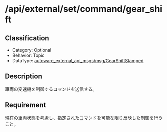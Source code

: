 # /api/external/set/command/gear_shift

## Classification

- Category: Optional
- Behavior: Topic
- DataType: [autoware_external_api_msgs/msg/GearShiftStamped](https://github.com/tier4/autoware_api_msgs/blob/main/autoware_external_api_msgs/msg/GearShiftStamped.msg)

## Description

車両の変速機を制御するコマンドを送信する。

## Requirement

現在の車両状態を考慮し、指定されたコマンドを可能な限り反映した制御を行うこと。
